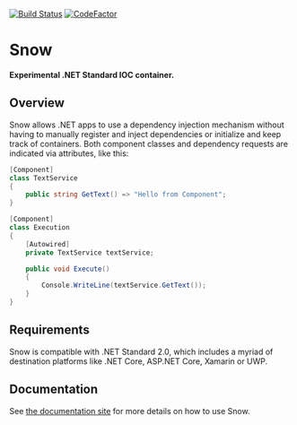 [![Build Status](https://carlubian.visualstudio.com/GitHub%20Interop/_apis/build/status/Snow%20Build?branchName=master)](https://carlubian.visualstudio.com/GitHub%20Interop/_build/latest?definitionId=24&branchName=master)
[![CodeFactor](https://www.codefactor.io/repository/github/carlubian/snow/badge/master)](https://www.codefactor.io/repository/github/carlubian/snow/overview/master)
# Snow
<strong>Experimental .NET Standard IOC container.</strong>

## Overview
Snow allows .NET apps to use a dependency injection mechanism without having to manually
register and inject dependencies or initialize and keep track of containers. 
Both component classes and dependency requests are indicated via attributes, like this:

```cs
[Component]
class TextService
{
    public string GetText() => "Hello from Component";
}

[Component]
class Execution
{
    [Autowired]
    private TextService textService;

    public void Execute()
    {
        Console.WriteLine(textService.GetText());
    }
}
```

## Requirements
Snow is compatible with .NET Standard 2.0, which includes a myriad of destination platforms like .NET Core, ASP.NET Core, Xamarin or UWP.

## Documentation
See [the documentation site](https://carlubian.github.io/Snow) for more details on how to use Snow.
